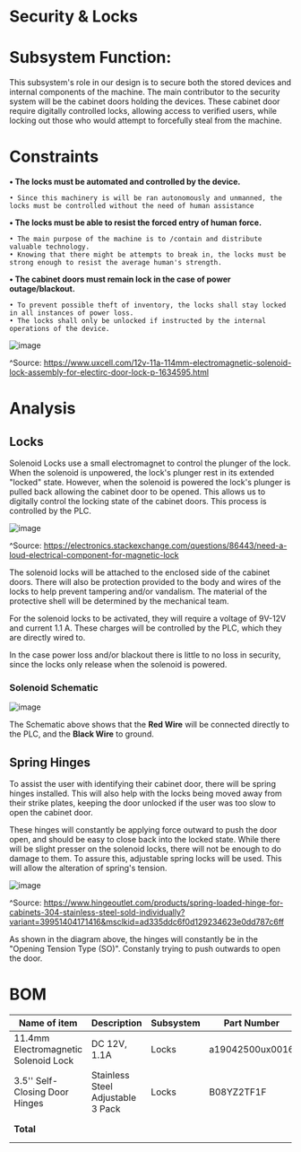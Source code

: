 # Security & Locks

# Subsystem Function:
This subsystem's role in our design is to secure both the stored devices and internal components of the machine. The main contributor to the security system will be the cabinet doors holding the devices. These cabinet door require digitally controlled locks, allowing access to verified users, while locking out those who would attempt to forcefully steal from the machine.


# Constraints

**• The locks must be automated and controlled by the device.**

	• Since this machinery is will be ran autonomously and unmanned, the locks must be controlled without the need of human assistance
 
**• The locks must be able to resist the forced entry of human force.**

	• The main purpose of the machine is to /contain and distribute valuable technology. 
	• Knowing that there might be attempts to break in, the locks must be strong enough to resist the average human's strength.
	
**• The cabinet doors must remain lock in the case of power outage/blackout.**

	• To prevent possible theft of inventory, the locks shall stay locked in all instances of power loss. 
	• The locks shall only be unlocked if instructed by the internal operations of the device.

![image](https://user-images.githubusercontent.com/100805322/215175968-acb86932-6f9c-450f-9555-0cdeea43c83a.png)


^Source: https://www.uxcell.com/12v-11a-114mm-electromagnetic-solenoid-lock-assembly-for-electirc-door-lock-p-1634595.html



# Analysis

## Locks
Solenoid Locks use a small electromagnet to control the plunger of the lock. When the solenoid is unpowered, the lock's plunger rest in its extended "locked" state. However, when the solenoid is powered the lock's plunger is pulled back allowing the cabinet door to be opened. This allows us to digitally control the locking state of the cabinet doors. This process is controlled by the PLC.


![image](https://user-images.githubusercontent.com/100805322/204165866-72be5f6f-c642-4785-93bd-949e7801c4d6.png)

^Source: https://electronics.stackexchange.com/questions/86443/need-a-loud-electrical-component-for-magnetic-lock


The solenoid locks will be attached to the enclosed side of the cabinet doors. There will also be protection provided to the body and wires of the locks to help prevent tampering and/or vandalism. The material of the protective shell will be determined by the mechanical team.

For the solenoid locks to be activated, they will require a voltage of 9V-12V and current 1.1 A. These charges will be controlled by the PLC, which they are directly wired to.

In the case power loss and/or blackout there is little to no loss in security, since the locks only release when the solenoid is powered.

### Solenoid Schematic
![image](https://user-images.githubusercontent.com/100805322/215167025-d333aa8e-a9c4-4979-93f6-acc4f8bfc8fe.png)

The Schematic above shows that the **Red Wire** will be connected directly to the PLC, and the **Black Wire** to ground.



## Spring Hinges
To assist the user with identifying their cabinet door, there will be spring hinges installed. This will also help with the locks being moved away from their strike plates, keeping the door unlocked if the user was too slow to open the cabinet door.

These hinges will constantly be applying force outward to push the door open, and should be easy to close back into the locked state. While there will be slight presser on the solenoid locks, there will not be enough to do damage to them. To assure this, adjustable spring locks will be used. This will allow the alteration of spring's tension.

![image](https://user-images.githubusercontent.com/100805322/215165500-1c097ecc-c343-4317-b588-4ba76a7402d9.png)

^Source: https://www.hingeoutlet.com/products/spring-loaded-hinge-for-cabinets-304-stainless-steel-sold-individually?variant=39951404171416&msclkid=ad335ddc6f0d129234623e0dd787c6ff

As shown in the diagram above, the hinges will constantly be in the "Opening Tension Type (SO)". Constanly trying to push outwards to open the door.


# BOM
| Name of item | Description | Subsystem | Part Number | Manufacturer | Quantity | Price | Total |
|--------------|-------------|-----------|-------------|--------------|----------|-------|-------|
|11.4mm Electromagnetic Solenoid Lock| DC 12V, 1.1A | Locks | a19042500ux0016 | uxcell | 3 | $12.49 | $37.47 |
|3.5'' Self-Closing Door Hinges| Stainless Steel Adjustable 3 Pack |Locks|B08YZ2TF1F|Qkenvo| 1 | $27.99 | $27.99 |
| **Total** | | | | **Total Components** | 4 | **Total Cost** | $65.46 |

